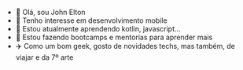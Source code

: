 - 👋 Olá, sou John Elton
- 👀 Tenho interesse em desenvolvimento mobile
- 🌱 Estou atualmente aprendendo kotlin, javascript...
- 💞️ Estou fazendo bootcamps e mentorias para aprender mais 
- ✈️ Como um bom geek, gosto de novidades techs, mas também, de viajar e da 7º arte 


<!---
dev1mycry/dev1mycry is a ✨ special ✨ repository because its `README.md` (this file) appears on your GitHub profile.
You can click the Preview link to take a look at your changes.
--->
